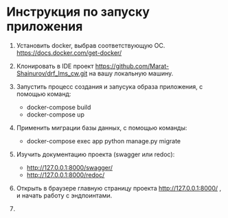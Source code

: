 # Инструкция по запуску приложения 

1. Установить docker, выбрав соответствующую ОС.
   https://docs.docker.com/get-docker/

2. Клонировать в IDE проект https://github.com/Marat-Shainurov/drf_lms_cw.git на вашу локальную машину.

3. Запустить процесс создания и запусука образа приложения, с помощью команд:
   - docker-compose build
   - docker-compose up

4. Применить миграции базы данных, с помощью команды:
   - docker-compose exec app python manage.py migrate

5. Изучить документацию проекта (swagger или redoc):
   - http://127.0.0.1:8000/swagger/
   - http://127.0.0.1:8000/redoc/

6. Открыть в браузере главную страницу проекта http://127.0.0.1:8000/ , и начать работу с эндпоинтами.
7. 
   

